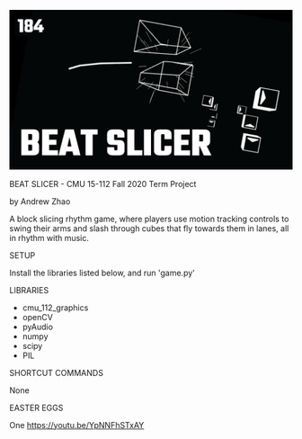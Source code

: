 [![alt text](https://github.com/47hao/Beat-Slicer/blob/main/thumbnail.png)](https://www.youtube.com/watch?v=RjHvfmKpxdg)

BEAT SLICER - CMU 15-112 Fall 2020 Term Project

by Andrew Zhao

A block slicing rhythm game, where players use motion tracking controls to swing their arms 
and slash through cubes that fly towards them in lanes, all in rhythm with music.

SETUP

Install the libraries listed below, and run 'game.py'

LIBRARIES
- cmu_112_graphics
- openCV
- pyAudio
- numpy
- scipy
- PIL

SHORTCUT COMMANDS

None

EASTER EGGS

One
https://youtu.be/YpNNFhSTxAY
